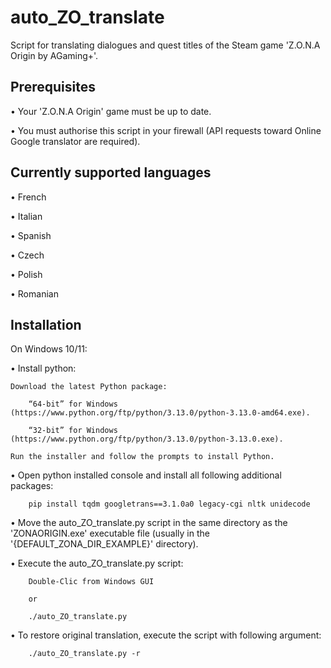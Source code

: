 # auto_ZO_translate

Script for translating dialogues and quest titles of the Steam game 'Z.O.N.A Origin by AGaming+'.

## Prerequisites

  • Your 'Z.O.N.A Origin' game must be up to date.
  
  • You must authorise this script in your firewall (API requests toward Online Google translator are required).

## Currently supported languages

  • French
  
  • Italian
  
  • Spanish
  
  • Czech
  
  • Polish
  
  • Romanian

## Installation

On Windows 10/11:

  • Install python:
  
    Download the latest Python package:
    
        “64-bit” for Windows (https://www.python.org/ftp/python/3.13.0/python-3.13.0-amd64.exe).
        
        “32-bit” for Windows (https://www.python.org/ftp/python/3.13.0/python-3.13.0.exe).
        
    Run the installer and follow the prompts to install Python.
    
  • Open python installed console and install all following additional packages:
  
        pip install tqdm googletrans==3.1.0a0 legacy-cgi nltk unidecode

  • Move the auto_ZO_translate.py script in the same directory as the 'ZONAORIGIN.exe' executable file (usually in the '{DEFAULT_ZONA_DIR_EXAMPLE}' directory).

  • Execute the auto_ZO_translate.py script:
  
        Double-Clic from Windows GUI
        
        or 
        
        ./auto_ZO_translate.py

  • To restore original translation, execute the script with following argument:
  
        ./auto_ZO_translate.py -r
